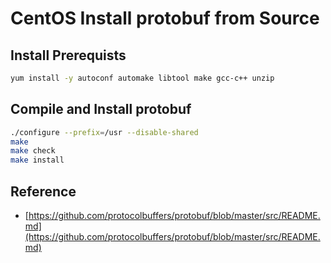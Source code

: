 # CentOS Install protobuf from Source

## Install Prerequists

```bash
yum install -y autoconf automake libtool make gcc-c++ unzip
```

## Compile and Install protobuf

```bash
./configure --prefix=/usr --disable-shared
make
make check
make install
```

## Reference

* [https://github.com/protocolbuffers/protobuf/blob/master/src/README.md](https://github.com/protocolbuffers/protobuf/blob/master/src/README.md)
